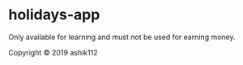 # holidays-app

Only available for learning and must not be used for earning money.

Copyright © 2019 ashik112